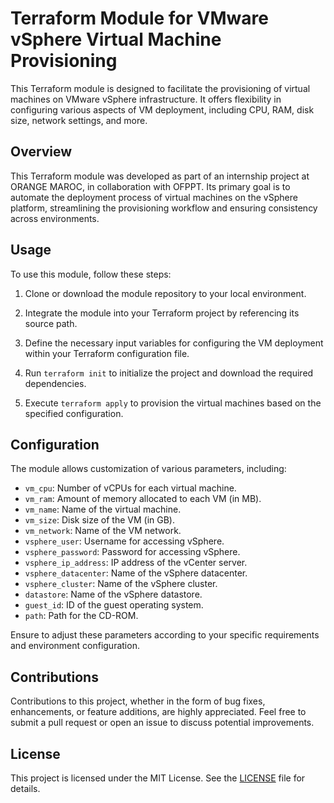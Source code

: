 # Terraform Module for VMware vSphere Virtual Machine Provisioning

This Terraform module is designed to facilitate the provisioning of virtual machines on VMware vSphere infrastructure. It offers flexibility in configuring various aspects of VM deployment, including CPU, RAM, disk size, network settings, and more.

## Overview

This Terraform module was developed as part of an internship project at ORANGE MAROC, in collaboration with OFPPT. Its primary goal is to automate the deployment process of virtual machines on the vSphere platform, streamlining the provisioning workflow and ensuring consistency across environments.

## Usage

To use this module, follow these steps:

1. Clone or download the module repository to your local environment.

2. Integrate the module into your Terraform project by referencing its source path.

3. Define the necessary input variables for configuring the VM deployment within your Terraform configuration file.

4. Run `terraform init` to initialize the project and download the required dependencies.

5. Execute `terraform apply` to provision the virtual machines based on the specified configuration.

## Configuration

The module allows customization of various parameters, including:

- `vm_cpu`: Number of vCPUs for each virtual machine.
- `vm_ram`: Amount of memory allocated to each VM (in MB).
- `vm_name`: Name of the virtual machine.
- `vm_size`: Disk size of the VM (in GB).
- `vm_network`: Name of the VM network.
- `vsphere_user`: Username for accessing vSphere.
- `vsphere_password`: Password for accessing vSphere.
- `vsphere_ip_address`: IP address of the vCenter server.
- `vsphere_datacenter`: Name of the vSphere datacenter.
- `vsphere_cluster`: Name of the vSphere cluster.
- `datastore`: Name of the vSphere datastore.
- `guest_id`: ID of the guest operating system.
- `path`: Path for the CD-ROM.

Ensure to adjust these parameters according to your specific requirements and environment configuration.

## Contributions

Contributions to this project, whether in the form of bug fixes, enhancements, or feature additions, are highly appreciated. Feel free to submit a pull request or open an issue to discuss potential improvements.

## License

This project is licensed under the MIT License. See the [LICENSE](LICENSE) file for details.
